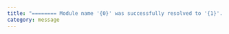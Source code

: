 ```yaml
---
title: "======== Module name '{0}' was successfully resolved to '{1}'. ========"
category: message
---
```

